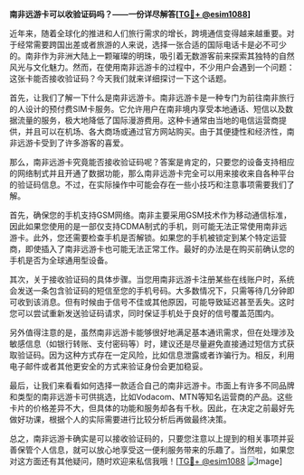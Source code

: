 **南非远游卡可以收验证码吗？——一份详尽解答[[TG💪+ @esim1088](https://t.me/s/esim1088)]**

近年来，随着全球化的推进和人们旅行需求的增长，跨境通信变得越来越重要。对于经常需要跨国出差或者旅游的人来说，选择一张合适的国际电话卡是必不可少的。南非作为非洲大陆上一颗璀璨的明珠，吸引着无数游客前来探索其独特的自然风光与文化魅力。然而，在使用南非远游卡的过程中，不少用户会遇到一个问题：这张卡能否接收验证码？今天我们就来详细探讨一下这个话题。

首先，让我们了解一下什么是南非远游卡。南非远游卡是一种专门为前往南非旅行的人设计的预付费SIM卡服务。它允许用户在南非境内享受本地通话、短信以及数据流量的服务，极大地降低了国际漫游费用。这种卡通常由当地的电信运营商提供，并且可以在机场、各大商场或通过官方网站购买。由于其便捷性和经济性，南非远游卡受到了许多游客的喜爱。

那么，南非远游卡究竟能否接收验证码呢？答案是肯定的，只要您的设备支持相应的网络制式并且开通了数据功能，那么南非远游卡完全可以用来接收来自各种平台的验证码信息。不过，在实际操作中可能会存在一些小技巧和注意事项需要我们了解。

首先，确保您的手机支持GSM网络。南非主要采用GSM技术作为移动通信标准，因此如果您使用的是一部仅支持CDMA制式的手机，则可能无法正常使用南非远游卡。此外，您还需要检查手机是否解锁。如果您的手机被锁定到某个特定运营商，即使插入了南非远游卡也可能无法正常工作。最好的办法是在购买前确认您的手机是否为全球通用型设备。

其次，关于接收验证码的具体步骤。当您用南非远游卡注册某些在线账户时，系统会发送一条包含验证码的短信至您的手机号码。大多数情况下，只需等待几分钟即可收到该消息。但有时候由于信号不佳或其他原因，可能导致延迟甚至丢失。这时您可以尝试重新发送验证码请求，同时保证手机处于良好的信号覆盖范围内。

另外值得注意的是，虽然南非远游卡能够很好地满足基本通讯需求，但在处理涉及敏感信息（如银行转账、支付密码等）时，建议还是尽量避免直接通过短信方式获取验证码。因为这种方式存在一定风险，比如信息泄露或者诈骗行为。相反，利用电子邮件或者其他更安全的方式来验证身份会更加稳妥。

最后，让我们来看看如何选择一款适合自己的南非远游卡。市面上有许多不同品牌和类型的南非远游卡可供挑选，比如Vodacom、MTN等知名运营商的产品。这些卡片的价格差异不大，但具体的功能和服务却各有千秋。因此，在决定之前最好先做好功课，根据个人的实际需要进行比较分析后再做最终决策。

总之，南非远游卡确实是可以接收验证码的，只要您注意以上提到的相关事项并妥善保管个人信息，就可以放心地享受这一便利服务带来的乐趣了。当然啦，如果您对这方面还有其他疑问，随时欢迎来私信我哦！[[TG💪+ @esim1088](https://t.me/s/esim1088) ![Image](https://i.postimg.cc/4NQfJmqS/Snipaste-2025-05-13-00-14-12.png)]